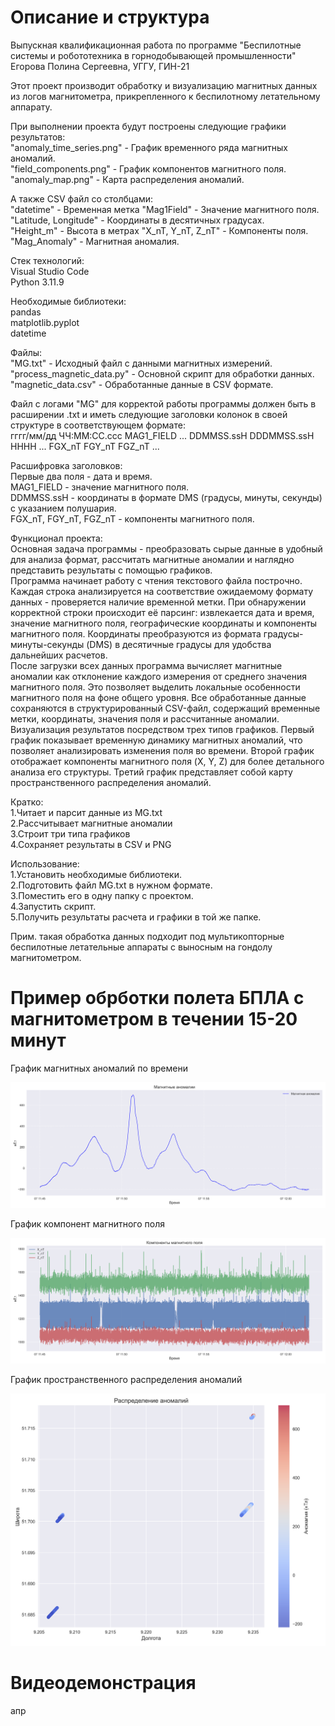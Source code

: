 # Описание и структура
Выпускная квалификационная работа по программе "Беспилотные системы и робототехника в горнодобывающей промышленности"  
Егорова Полина Сергеевна, УГГУ, ГИН-21

Этот проект производит обработку и визуализацию магнитных данных из логов магнитометра, прикрепленного к беспилотному летательному аппарату.

При выполнении проекта будут построены следующие графики результатов:  
"anomaly_time_series.png" - График временного ряда магнитных аномалий.  
"field_components.png" - График компонентов магнитного поля.   
"anomaly_map.png" - Карта распределения аномалий.  

А также CSV файл со столбцами:  
  "datetime" - Временная метка "Mag1Field" - Значение магнитного поля.  
  "Latitude, Longitude" - Координаты в десятичных градусах.  
  "Height_m" - Высота в метрах "X_nT, Y_nT, Z_nT" - Компоненты поля.   
  "Mag_Anomaly" - Магнитная аномалия.  

Стек технологий:  
  Visual Studio Code  
  Python 3.11.9  

Необходимые библиотеки:  
  pandas  
  matplotlib.pyplot  
  datetime 

Файлы:  
  "MG.txt" - Исходный файл с данными магнитных измерений.  
  "process_magnetic_data.py" - Основной скрипт для обработки данных.  
  "magnetic_data.csv" - Обработанные данные в CSV формате.

Файл с логами "MG" для корректой работы программы должен быть в расширении .txt и иметь следующие заголовки колонок в своей структуре в соответствующем формате:  
  гггг/мм/дд ЧЧ:ММ:СС.ссс MAG1_FIELD ... DDMMSS.ssH DDDMMSS.ssH HHHH ... FGX_nT FGY_nT FGZ_nT ...

Расшифровка заголовков:  
Первые два поля - дата и время.  
MAG1_FIELD - значение магнитного поля.  
DDMMSS.ssH - координаты в формате DMS (градусы, минуты, секунды) с указанием полушария.  
FGX_nT, FGY_nT, FGZ_nT - компоненты магнитного поля.

Функционал проекта:  
  Основная задача программы - преобразовать сырые данные в удобный для анализа формат, рассчитать магнитные аномалии и наглядно 
  представить результаты с помощью графиков.  
  Программа начинает работу с чтения текстового файла построчно. Каждая строка анализируется на соответствие ожидаемому формату
  данных - проверяется наличие временной метки. При обнаружении корректной строки происходит её парсинг: извлекается дата и время, 
  значение магнитного поля, географические координаты и компоненты магнитного поля. Координаты преобразуются из формата 
  градусы-минуты-секунды (DMS) в десятичные градусы для удобства дальнейших расчетов.  
  После загрузки всех данных программа вычисляет магнитные аномалии как отклонение каждого измерения от среднего значения 
  магнитного поля. Это позволяет выделить локальные особенности магнитного поля на фоне общего уровня. Все обработанные данные 
  сохраняются в структурированный CSV-файл, содержащий временные метки, координаты, значения поля и рассчитанные аномалии.  
  Визуализация результатов посредством трех типов графиков. Первый график показывает временную динамику магнитных аномалий, 
  что позволяет анализировать изменения поля во времени. Второй график отображает компоненты магнитного поля (X, Y, Z) для более 
  детального анализа его структуры. Третий график представляет собой карту пространственного распределения аномалий.

  Кратко:  
    1.Читает и парсит данные из MG.txt  
    2.Рассчитывает магнитные аномалии  
    3.Строит три типа графиков  
    4.Сохраняет результаты в CSV и PNG  

Использование:  
  1.Установить необходимые библиотеки.  
  2.Подготовить файл MG.txt в нужном формате.  
  3.Поместить его в одну папку с проектом.  
  4.Запустить скрипт.  
  5.Получить результаты расчета и графики в той же папке.

Прим. такая обработка данных подходит под мультикопторные беспилотные летательные аппараты с выносным на гондолу магнитометром.


# Пример обрботки полета БПЛА с магнитометром в течении 15-20 минут

График магнитных аномалий по времени

![image info](https://github.com/PolPES/BPLA_MAG/blob/main/anomaly_time_series.png)

График компонент магнитного поля

![image info](https://github.com/PolPES/BPLA_MAG/blob/main/field_components.png)

График пространственного распределения аномалий

![image info](https://github.com/PolPES/BPLA_MAG/blob/main/anomaly_map.png)

# Видеодемонстрация

апр
